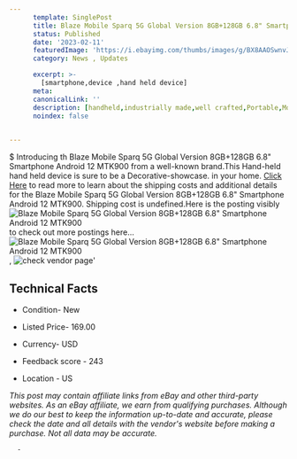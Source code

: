 ```yaml
---
      template: SinglePost
      title: Blaze Mobile Sparq 5G Global Version 8GB+128GB 6.8" Smartphone Android 12 MTK900
      status: Published
      date: '2023-02-11'
      featuredImage: 'https://i.ebayimg.com/thumbs/images/g/BX8AAOSwnvJjrj~p/s-l225.jpg'
      category: News , Updates

      excerpt: >-
        [smartphone,device ,hand held device]
      meta:
      canonicalLink: ''
      description: [handheld,industrially made,well crafted,Portable,Mobile,Compact,Convenient,Lightweight,Maneuverable,Man-portable,Miniature,Carriable,Hand-held,Light,Holdable,Transportable,Mobile device,Pocket-sized,On-the-go,Wireless,Cordless,Compact size,Convenient size, smartphone,device ,hand held device]
      noindex: false
      

---
```

$
      Introducing th Blaze Mobile Sparq 5G Global Version 8GB+128GB 6.8" Smartphone Android 12 MTK900 from a well-known brand.This Hand-held hand held device is sure to be a Decorative-showcase. in your home. [Click Here](https://www.ebay.com/itm/304746772802?hash=item46f452b942%3Ag%3ABX8AAOSwnvJjrj%7Ep&mkevt=1&mkcid=1&mkrid=711-53200-19255-0&campid=%253CePNCampaignId%253E&customid=%253CreferenceId%253E&toolid=10049) to read more to learn about the shipping costs and additional details for the Blaze Mobile Sparq 5G Global Version 8GB+128GB 6.8" Smartphone Android 12 MTK900. Shipping cost is undefined.Here is the posting visibly ![Blaze Mobile Sparq 5G Global Version 8GB+128GB 6.8" Smartphone Android 12 MTK900](https://i.ebayimg.com/thumbs/images/g/BX8AAOSwnvJjrj~p/s-l225.jpg) to check out more postings here... ![Blaze Mobile Sparq 5G Global Version 8GB+128GB 6.8" Smartphone Android 12 MTK900](https://i.ebayimg.com/images/g/BX8AAOSwnvJjrj~p/s-l1600.jpg), ![check vendor page](https://origin-galleryplus.ebayimg.com/ws/web/304746772802_2_0_1/225x225.jpg,https://origin-galleryplus.ebayimg.com/ws/web/304746772802_3_0_1/225x225.jpg,https://origin-galleryplus.ebayimg.com/ws/web/304746772802_4_0_1/225x225.jpg,https://origin-galleryplus.ebayimg.com/ws/web/304746772802_5_0_1/225x225.jpg,https://origin-galleryplus.ebayimg.com/ws/web/304746772802_6_0_1/225x225.jpg,https://origin-galleryplus.ebayimg.com/ws/web/304746772802_7_0_1/225x225.jpg,https://origin-galleryplus.ebayimg.com/ws/web/304746772802_8_0_1/225x225.jpg,https://origin-galleryplus.ebayimg.com/ws/web/304746772802_9_0_1/225x225.jpg,https://origin-galleryplus.ebayimg.com/ws/web/304746772802_10_0_1/225x225.jpg,https://origin-galleryplus.ebayimg.com/ws/web/304746772802_11_0_1/225x225.jpg,https://origin-galleryplus.ebayimg.com/ws/web/304746772802_12_0_1/225x225.jpg,https://origin-galleryplus.ebayimg.com/ws/web/304746772802_13_0_1/225x225.jpg)'

      

 ## Technical Facts 



     
      

 - Condition- New 


      

 - Listed Price- 169.00 


      

 - Currency- USD 


      

 - Feedback score - 243 


      

 - Location - US 


      
      

 *_This post may contain affiliate links from eBay and other third-party websites. As an eBay affiliate, we earn from qualifying purchases. Although we do our best to keep the information up-to-date and accurate, please check the date and all details with the vendor's website before making a purchase. Not all data may be accurate._*




      -
